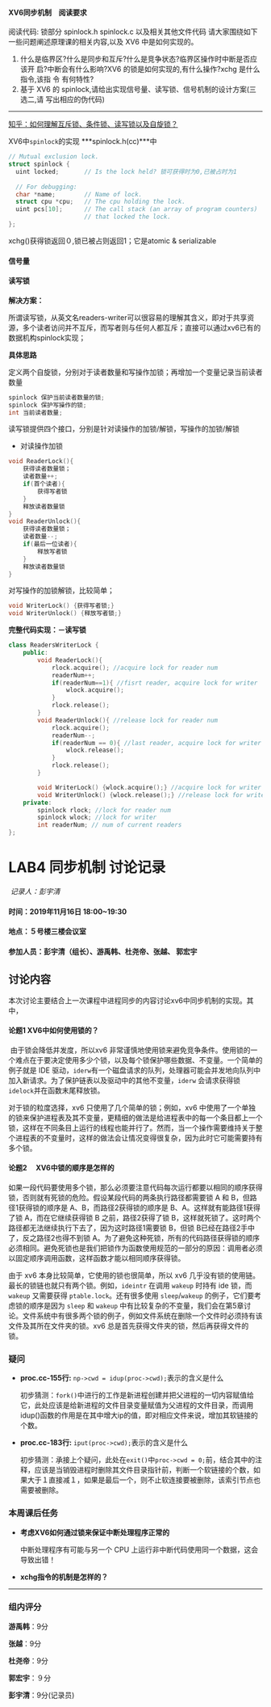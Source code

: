 #### XV6同步机制　阅读要求

阅读代码:
锁部分 spinlock.h spinlock.c 以及相关其他文件代码
请大家围绕如下一些问题阐述原理课的相关内容,以及 XV6 中是如何实现的。

1. 什么是临界区?什么是同步和互斥?什么是竞争状态?临界区操作时中断是否应该开
启?中断会有什么影响?XV6 的锁是如何实现的,有什么操作?xchg 是什么指令,该指 令
有何特性?
2. 基于 XV6 的 spinlock,请给出实现信号量、读写锁、信号机制的设计方案(三选二,请
写出相应的伪代码)

---

[知乎：如何理解互斥锁、条件锁、读写锁以及自旋锁？](https://www.zhihu.com/question/66733477)



XV6中`spinlock`的实现  ***spinlock.h(cc)***中

```c++
// Mutual exclusion lock.
struct spinlock {
  uint locked;       // Is the lock held? 锁可获得时为0,已被占时为1
  
  // For debugging:
  char *name;        // Name of lock.
  struct cpu *cpu;   // The cpu holding the lock.
  uint pcs[10];      // The call stack (an array of program counters)
                     // that locked the lock.
};
```

xchg()获得锁返回０,锁已被占则返回1；它是atomic & serializable



#### 信号量



#### 读写锁

**解决方案：**

所谓读写锁，从英文名readers-writer可以很容易的理解其含义，即对于共享资源，多个读者访问并不互斥，而写者则与任何人都互斥；直接可以通过xv6已有的数据机构spinlock实现；

**具体思路**

定义两个自旋锁，分别对于读者数量和写操作加锁；再增加一个变量记录当前读者数量

```c++
spinlock 保护当前读者数量的锁;
spinlock 保护写操作的锁;
int 当前读者数量;
```

读写锁提供四个接口，分别是针对读操作的加锁/解锁，写操作的加锁/解锁

- 对读操作加锁

```c++
void ReaderLock(){
	获得读者数量锁；
    读者数量++;
    if(首个读者){
        获得写者锁
    }
    释放读者数量锁
}
void ReaderUnlock(){
    获得读者数量锁；
    读者数量--;
    if(最后一位读者){
        释放写者锁
    }
    释放读者数量锁
}
```

对写操作的加锁解锁，比较简单；

```c++
void WriterLock() {获得写者锁;}
void WriterUnlock() {释放写者锁;}
```



**完整代码实现：－读写锁**

```c++
class ReadersWriterLock {
    public:
    	void ReaderLock(){
            rlock.acquire(); //acquire lock for reader num
            readerNum++;
            if(readerNum==1){ //fisrt reader, acquire lock for writer
                wlock.acquire(); 
            }
            rlock.release(); 
        }
        void ReaderUnlock(){ //release lock for reader num
            rlock.acquire();
            readerNum--;
            if(readerNum == 0){ //last reader, acquire lock for writer
                wlock.release();
            }
            rlock.release();
        }

    	void WriterLock() {wlock.acquire();} //acquire lock for writer
        void WriterUnlock() {wlock.release();} //release lock for writer
	private:
    	spinlock rlock; //lock for reader num
        spinlock wlock; //lock for writer
        int readerNum; // num of current readers
};
```











# LAB4 同步机制 讨论记录

​                                                                                                                                    *记录人：彭宇清*

#### 时间：2019年11月16日 18:00~19:30

#### 地点：５号楼三楼会议室

#### 参加人员：彭宇清（组长）、游禹韩、杜尧帝、张越、 郭宏宇

## 讨论内容

本次讨论主要结合上一次课程中进程同步的内容讨论xv6中同步机制的实现。其中，

#### 论题1 XV6中如何使用锁的？

​		由于锁会降低并发度，所以xv6 非常谨慎地使用锁来避免竞争条件。使用锁的一个难点在于要决定使用多少个锁，以及每个锁保护哪些数据、不变量。一个简单的例子就是 IDE 驱动，`iderw`有一个磁盘请求的队列，处理器可能会并发地向队列中加入新请求。为了保护链表以及驱动中的其他不变量，`iderw` 会请求获得锁 `idelock`并在函数末尾释放锁。

对于锁的粒度选择，xv6 只使用了几个简单的锁；例如，xv6 中使用了一个单独的锁来保护进程表及其不变量，更精细的做法是给进程表中的每一个条目都上一个锁，这样在不同条目上运行的线程也能并行了。然而，当一个操作需要维持关于整个进程表的不变量时，这样的做法会让情况变得很复杂，因为此时它可能需要持有多个锁。



#### 论题2 　XV6中锁的顺序是怎样的

如果一段代码要使用多个锁，那么必须要注意代码每次运行都要以相同的顺序获得锁，否则就有死锁的危险。假设某段代码的两条执行路径都需要锁 A 和 B，但路径1获得锁的顺序是 A、B，而路径2获得锁的顺序是 B、A。这样就有能路径1获得了锁 A，而在它继续获得锁 B 之前，路径2获得了锁 B，这样就死锁了。这时两个路径都无法继续执行下去了，因为这时路径1需要锁 B，但锁 B已经在路径2手中了，反之路径2也得不到锁 A。为了避免这种死锁，所有的代码路径获得锁的顺序必须相同。避免死锁也是我们把锁作为函数使用规范的一部分的原因：调用者必须以固定顺序调用函数，这样函数才能以相同顺序获得锁。

由于 xv6 本身比较简单，它使用的锁也很简单，所以 xv6 几乎没有锁的使用链。最长的锁链也就只有两个锁。例如，`ideintr` 在调用 `wakeup` 时持有 ide 锁，而 `wakeup` 又需要获得 `ptable.lock`。还有很多使用 `sleep`/`wakeup` 的例子，它们要考虑锁的顺序是因为 `sleep` 和 `wakeup` 中有比较复杂的不变量，我们会在第5章讨论。文件系统中有很多两个锁的例子，例如文件系统在删除一个文件时必须持有该文件及其所在文件夹的锁。xv6 总是首先获得文件夹的锁，然后再获得文件的锁。



### 疑问

- **proc.cc-155行:** `np->cwd = idup(proc->cwd);`表示的含义是什么

  初步猜测：`fork()`中进行的工作是新进程创建并把父进程的一切内容赋值给它，此处应该是给新进程的文件目录变量赋值为父进程的文件目录，而调用idup()函数的作用是在其中增大ip的值，即对相应文件来说，增加其软链接的个数。

- **proc.cc-183行:** `iput(proc->cwd);`表示的含义是什么

  初步猜测：承接上个疑问，此处在`exit()`中`proc->cwd = 0;`前，结合其中的注释，应该是当销毁进程时删除其文件目录指针前，判断一个软链接的个数，如果大于１直接减１，如果是最后一个，则不止软连接要被删除，该索引节点也需要被删除。

  

### 本周课后任务

- **考虑XV6如何通过锁来保证中断处理程序正常的**

  中断处理程序有可能与另一个 CPU 上运行非中断代码使用同一个数据，这会导致出错！

- **xchg指令的机制是怎样的？**

  



---

### **组内评分**

**游禹韩**：9分

**张越**：9分

**杜尧帝**：9分

**郭宏宇**：９分

**彭宇清**：9分(记录员)
